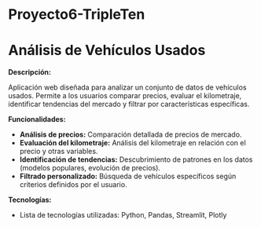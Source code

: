 # Proyecto6-TripleTen
# Análisis de Vehículos Usados

**Descripción:**

Aplicación web diseñada para analizar un conjunto de datos de vehículos usados. Permite a los usuarios comparar precios, evaluar el kilometraje, identificar tendencias del mercado y filtrar por características específicas.

**Funcionalidades:**

* **Análisis de precios:** Comparación detallada de precios de mercado.
* **Evaluación del kilometraje:** Análisis del kilometraje en relación con el precio y otras variables.
* **Identificación de tendencias:** Descubrimiento de patrones en los datos (modelos populares, evolución de precios).
* **Filtrado personalizado:** Búsqueda de vehículos específicos según criterios definidos por el usuario.

**Tecnologías:**

* Lista de tecnologías utilizadas: Python, Pandas, Streamlit, Plotly
